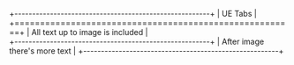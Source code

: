 +-------------------------------------------------------+
| UE Tabs                                               |
+=======================================================+
| All text up to image is included                      |        
+-------------------------------------------------------+
| After image there's more text                         |
+-------------------------------------------------------+
